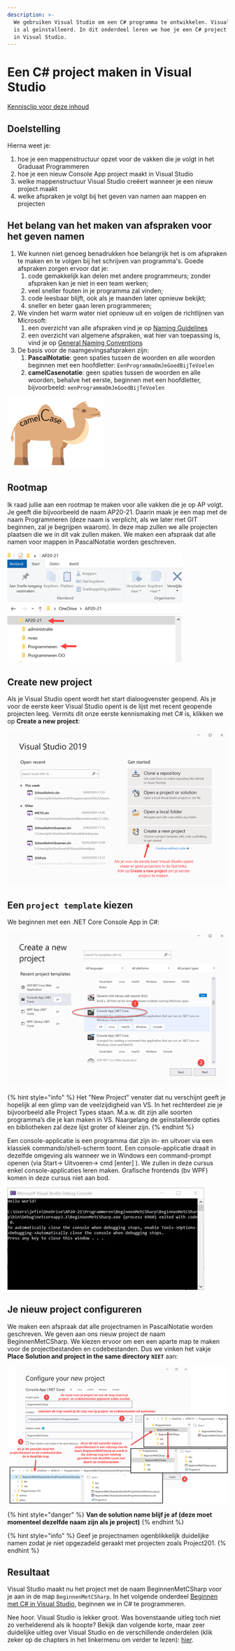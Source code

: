 ```yaml
---
description: >-
  We gebruiken Visual Studio om een C# programma te ontwikkelen. Visual Studio
  is al geïnstalleerd. In dit onderdeel leren we hoe je een C# project opstart
  in Visual Studio.
---
```


# Een C\# project maken in Visual Studio

[Kennisclip voor deze inhoud](https://youtu.be/PiA0Xs2-sEU)

## Doelstelling

Hierna weet je:

1. hoe je een mappenstructuur opzet voor de vakken die je volgt in het Graduaat Programmeren
2. hoe je een nieuw Console App project maakt in Visual Studio
3. welke mappenstructuur Visual Studio creëert wanneer je een nieuw project maakt
4. welke afspraken je volgt bij het geven van namen aan mappen en projecten

## Het belang van het maken van afspraken voor het geven namen

1. We kunnen niet genoeg benadrukken hoe belangrijk het is om afspraken te maken en te volgen bij het schrijven van programma's. Goede afspraken zorgen ervoor dat je:
   1. code gemakkelijk kan delen met andere programmeurs; zonder afspraken kan je niet in een team werken;
   2. veel sneller fouten in je programma zal vinden;
   3. code leesbaar blijft, ook als je maanden later opnieuw bekijkt;
   4. sneller en beter gaan leren programmeren;
2. We vinden het warm water niet opnieuw uit en volgen de richtlijnen van Microsoft:
   1. een overzicht van alle afspraken vind je op [Naming Guidelines](https://docs.microsoft.com/en-us/dotnet/standard/design-guidelines/naming-guidelines)
   2. een overzicht van algemene afspraken, wat hier van toepassing is, vind je op [General Naming Conventions](https://docs.microsoft.com/en-us/dotnet/standard/design-guidelines/general-naming-conventions)
3. De basis voor de naamgevingsafspraken zijn:
   1. **PascalNotatie**: geen spaties tussen de woorden en alle woorden beginnen met een hoofdletter: `EenProgrammaOmJeGoedBijTeVoelen`
   2. **camelCasenotatie**: geen spaties tussen de woorden en alle woorden, behalve het eerste, beginnen met een hoofdletter, bijvoorbeeld: `eenProgrammaOmJeGoedBijTeVoelen`

![camelCase](../../.gitbook/assets/image%20%2814%29.png)

## Rootmap

Ik raad jullie aan een rootmap te maken voor alle vakken die je op AP volgt. Je geeft die bijvoorbeeld de naam AP20-21. Daarin maak je een map met de naam Programmeren \(deze naam is verplicht, als we later met GIT beginnen, zal je begrijpen waarom\). In deze map zullen we alle projecten plaatsen die we in dit vak zullen maken. We maken een afspraak dat alle namen voor mappen in PascalNotatie worden geschreven.

![AP rootmap](../../.gitbook/assets/image%20%2820%29.png)

## **Create new project**

Als je Visual Studio opent wordt het start dialoogvenster geopend. Als je voor de eerste keer Visual Studio opent is de lijst met recent geopende projecten leeg. Vermits dit onze eerste kennismaking met C\# is, klikken we op **Create a new project**:

![Start dialoogvenster Visual Studio](../../.gitbook/assets/image%20%2813%29.png)

## Een **`project template`** kiezen

We beginnen met een .NET Core Console App in C\#:

![Kies een project template](../../.gitbook/assets/image%20%2821%29.png)

{% hint style="info" %}
Het "New Project" venster dat nu verschijnt geeft je hopelijk al een glimp van de veelzijdigheid van VS. In het rechterdeel zie je bijvoorbeeld alle Project Types staan. M.a.w. dit zijn alle soorten programma’s die je kan maken in VS. Naargelang de geïnstalleerde opties en bibliotheken zal deze lijst groter of kleiner zijn.
{% endhint %}

Een console-applicatie is een programma dat zijn in- en uitvoer via een klassiek commando/shell-scherm toont. Een console-applicatie draait in dezelfde omgeving als wanneer we in Windows een command-prompt openen \(via Start-&gt; Uitvoeren-&gt; cmd \[enter\] \). We zullen in deze cursus enkel console-applicaties leren maken. Grafische frontends \(bv WPF\) komen in deze cursus niet aan bod.

![Voorbeeld van een console app](../../.gitbook/assets/image%20%2817%29.png)

## **Je nieuw project configureren**

We maken een afspraak dat alle projectnamen in PascalNotatie worden geschreven. We geven aan ons nieuw project de naam BeginnenMetCSharp. We kiezen ervoor om een een aparte map te maken voor de projectbestanden en codebestanden. Dus we vinken het vakje **Place Solution and project in the same directory** **`NIET`** aan:

![Visual Studio Configure your new project](../../.gitbook/assets/image%20%2818%29.png)

{% hint style="danger" %}
**Van de solution name blijf je af \(deze moet momenteel dezelfde naam zijn als je project\)**
{% endhint %}

{% hint style="info" %}
Geef je projectnamen ogenblikkelijk duidelijke namen zodat je niet opgezadeld geraakt met projecten zoals Project201.
{% endhint %}

## Resultaat

Visual Studio maakt nu het project met de naam BeginnenMetCSharp voor je aan in de map `BeginnenMetCSharp`. In het volgende onderdeel [Beginnen met C\# in Visual Studio](4-beginnen-met-c-in-visual-studio.md), beginnen we in C\# te programmeren.

Nee hoor. Visual Studio is lekker groot. Was bovenstaande uitleg toch niet zo verhelderend als ik hoopte? Bekijk dan volgende korte, maar zeer duidelijke uitleg over Visual Studio en de verschillende onderdelen \(klik zeker op de chapters in het linkermenu om verder te lezen\): [hier](https://tutorials.visualstudio.com/vs-get-started/intro).





